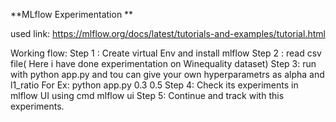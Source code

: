 **MLflow Experimentation **

used link: https://mlflow.org/docs/latest/tutorials-and-examples/tutorial.html

Working flow:
Step 1 : Create virtual Env and install mlflow 
Step 2 : read csv file( Here i have done experimentation on Winequality dataset)
Step 3: run with python app.py and tou can give your own hyperparametrs as alpha and l1_ratio
 For Ex: python app.py 0.3 0.5
Step 4: Check its experiments in mlflow UI using cmd mlflow ui
Step 5: Continue and track with this experiments.
